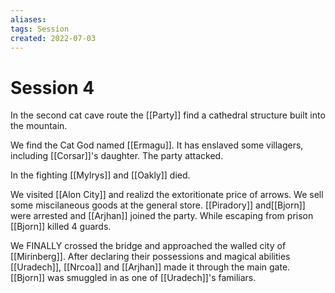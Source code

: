 ```yaml
---
aliases:  
tags: Session 
created: 2022-07-03
---
```

# Session 4
In the second cat cave route the [[Party]] find a cathedral structure built into the mountain.

We find the Cat God named [[Ermagu]]. It has enslaved some villagers, including [[Corsar]]'s daughter. The party attacked.

In the fighting [[Mylrys]] and [[Oakly]] died.

We visited [[Alon City]] and realizd the extoritionate price of arrows. We sell some miscilaneous goods at the general store. [[Piradory]] and[[Bjorn]] were arrested and [[Arjhan]] joined the party. While escaping from prison [[Bjorn]] killed 4 guards.

We FINALLY crossed the bridge and approached the walled city of [[Mirinberg]]. After declaring their possessions and magical abilities [[Uradech]], [[Nrcoa]] and [[Arjhan]] made it through the main gate. [[Bjorn]] was smuggled in as one of [[Uradech]]'s familiars.

